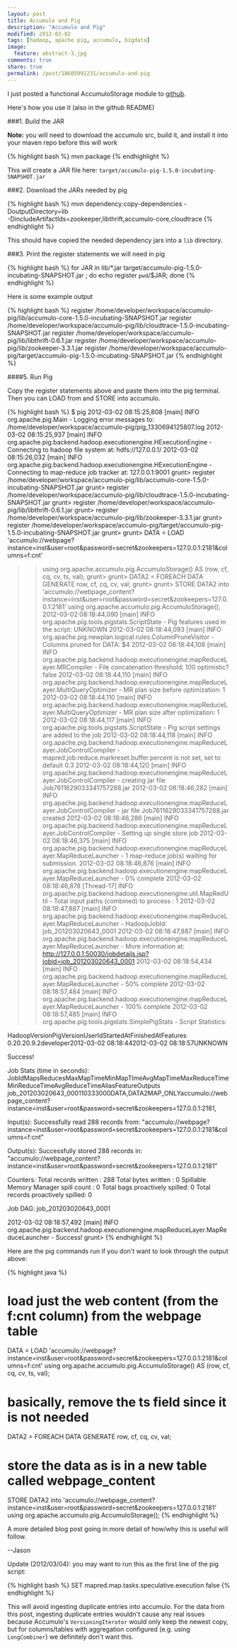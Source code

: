 ```yaml
---
layout: post
title: Accumulo and Pig
description: "Accumulo and Pig"
modified: 2012-03-02
tags: [hadoop, apache pig, accumulo, bigdata]
image:
  feature: abstract-3.jpg
comments: true
share: true
permalink: /post/18605091231/accumulo-and-pig
---
```


I just posted a functional AccumuloStorage module to [github](https://github.com/jt6211/accumulo-pig).

Here's how you use it (also in the github README)

###1. Build the JAR 

**Note:** you will need to download the accumulo src, build it, and install it into your maven repo before this will work

{% highlight bash %}
mvn package
{% endhighlight %}

This will create a JAR file here: ```target/accumulo-pig-1.5.0-incubating-SNAPSHOT.jar```

###2. Download the JARs needed by pig

{% highlight bash %}
mvn dependency:copy-dependencies -DoutputDirectory=lib  \
    -DincludeArtifactIds=zookeeper,libthrift,accumulo-core,cloudtrace
{% endhighlight %}    

This should have copied the needed dependency jars into a ```lib``` directory.

###3. Print the register statements we will need in pig

{% highlight bash %}
for JAR in lib/*.jar target/accumulo-pig-1.5.0-incubating-SNAPSHOT.jar ; 
do 
    echo register `pwd`/$JAR; 
done
{% endhighlight %}

Here is some example output

{% highlight bash %}
register /home/developer/workspace/accumulo-pig/lib/accumulo-core-1.5.0-incubating-SNAPSHOT.jar
register /home/developer/workspace/accumulo-pig/lib/cloudtrace-1.5.0-incubating-SNAPSHOT.jar
register /home/developer/workspace/accumulo-pig/lib/libthrift-0.6.1.jar
register /home/developer/workspace/accumulo-pig/lib/zookeeper-3.3.1.jar
register /home/developer/workspace/accumulo-pig/target/accumulo-pig-1.5.0-incubating-SNAPSHOT.jar
{% endhighlight %}

####5. Run Pig

Copy the register statements above and paste them into the pig terminal.  Then you can LOAD from and STORE into accumulo.

{% highlight bash %}
$ pig
2012-03-02 08:15:25,808 [main] INFO  org.apache.pig.Main - Logging error messages to: /home/developer/workspace/accumulo-pig/pig_1330694125807.log
2012-03-02 08:15:25,937 [main] INFO  org.apache.pig.backend.hadoop.executionengine.HExecutionEngine - Connecting to hadoop file system at: hdfs://127.0.0.1/
2012-03-02 08:15:26,032 [main] INFO  org.apache.pig.backend.hadoop.executionengine.HExecutionEngine - Connecting to map-reduce job tracker at: 127.0.0.1:9001
grunt> register /home/developer/workspace/accumulo-pig/lib/accumulo-core-1.5.0-incubating-SNAPSHOT.jar
grunt> register /home/developer/workspace/accumulo-pig/lib/cloudtrace-1.5.0-incubating-SNAPSHOT.jar
grunt> register /home/developer/workspace/accumulo-pig/lib/libthrift-0.6.1.jar
grunt> register /home/developer/workspace/accumulo-pig/lib/zookeeper-3.3.1.jar
grunt> register /home/developer/workspace/accumulo-pig/target/accumulo-pig-1.5.0-incubating-SNAPSHOT.jar
grunt> 
grunt> DATA = LOAD 'accumulo://webpage?instance=inst&user=root&password=secret&zookeepers=127.0.0.1:2181&columns=f:cnt' 
>>using org.apache.accumulo.pig.AccumuloStorage() AS (row, cf, cq, cv, ts, val);
grunt> 
grunt> DATA2 = FOREACH DATA GENERATE row, cf, cq, cv, val;
grunt> 
grunt> STORE DATA2 into 'accumulo://webpage_content?instance=inst&user=root&password=secret&zookeepers=127.0.0.1:2181' using org.apache.accumulo.pig.AccumuloStorage();
2012-03-02 08:18:44,090 [main] INFO  org.apache.pig.tools.pigstats.ScriptState - Pig features used in the script: UNKNOWN
2012-03-02 08:18:44,093 [main] INFO  org.apache.pig.newplan.logical.rules.ColumnPruneVisitor - Columns pruned for DATA: $4
2012-03-02 08:18:44,108 [main] INFO  org.apache.pig.backend.hadoop.executionengine.mapReduceLayer.MRCompiler - File concatenation threshold: 100 optimistic? false
2012-03-02 08:18:44,110 [main] INFO  org.apache.pig.backend.hadoop.executionengine.mapReduceLayer.MultiQueryOptimizer - MR plan size before optimization: 1
2012-03-02 08:18:44,110 [main] INFO  org.apache.pig.backend.hadoop.executionengine.mapReduceLayer.MultiQueryOptimizer - MR plan size after optimization: 1
2012-03-02 08:18:44,117 [main] INFO  org.apache.pig.tools.pigstats.ScriptState - Pig script settings are added to the job
2012-03-02 08:18:44,118 [main] INFO  org.apache.pig.backend.hadoop.executionengine.mapReduceLayer.JobControlCompiler - mapred.job.reduce.markreset.buffer.percent is not set, set to default 0.3
2012-03-02 08:18:44,120 [main] INFO  org.apache.pig.backend.hadoop.executionengine.mapReduceLayer.JobControlCompiler - creating jar file Job7611629033341757288.jar
2012-03-02 08:18:46,282 [main] INFO  org.apache.pig.backend.hadoop.executionengine.mapReduceLayer.JobControlCompiler - jar file Job7611629033341757288.jar created
2012-03-02 08:18:46,286 [main] INFO  org.apache.pig.backend.hadoop.executionengine.mapReduceLayer.JobControlCompiler - Setting up single store job
2012-03-02 08:18:46,375 [main] INFO  org.apache.pig.backend.hadoop.executionengine.mapReduceLayer.MapReduceLauncher - 1 map-reduce job(s) waiting for submission.
2012-03-02 08:18:46,876 [main] INFO  org.apache.pig.backend.hadoop.executionengine.mapReduceLayer.MapReduceLauncher - 0% complete
2012-03-02 08:18:46,878 [Thread-17] INFO  org.apache.pig.backend.hadoop.executionengine.util.MapRedUtil - Total input paths (combined) to process : 1
2012-03-02 08:18:47,887 [main] INFO  org.apache.pig.backend.hadoop.executionengine.mapReduceLayer.MapReduceLauncher - HadoopJobId: job_201203020643_0001
2012-03-02 08:18:47,887 [main] INFO  org.apache.pig.backend.hadoop.executionengine.mapReduceLayer.MapReduceLauncher - More information at: http://127.0.0.1:50030/jobdetails.jsp?jobid=job_201203020643_0001
2012-03-02 08:18:54,434 [main] INFO  org.apache.pig.backend.hadoop.executionengine.mapReduceLayer.MapReduceLauncher - 50% complete
2012-03-02 08:18:57,484 [main] INFO  org.apache.pig.backend.hadoop.executionengine.mapReduceLayer.MapReduceLauncher - 100% complete
2012-03-02 08:18:57,485 [main] INFO  org.apache.pig.tools.pigstats.SimplePigStats - Script Statistics: 
 
HadoopVersionPigVersionUserIdStartedAtFinishedAtFeatures
0.20.20.9.2developer2012-03-02 08:18:442012-03-02 08:18:57UNKNOWN
 
Success!
 
Job Stats (time in seconds):
JobIdMapsReducesMaxMapTimeMinMapTImeAvgMapTimeMaxReduceTimeMinReduceTimeAvgReduceTimeAliasFeatureOutputs
job_201203020643_000110333000DATA,DATA2MAP_ONLYaccumulo://webpage_content?instance=inst&user=root&password=secret&zookeepers=127.0.0.1:2181,
 
Input(s):
Successfully read 288 records from: "accumulo://webpage?instance=inst&user=root&password=secret&zookeepers=127.0.0.1:2181&columns=f:cnt"
 
Output(s):
Successfully stored 288 records in: "accumulo://webpage_content?instance=inst&user=root&password=secret&zookeepers=127.0.0.1:2181"
 
Counters:
Total records written : 288
Total bytes written : 0
Spillable Memory Manager spill count : 0
Total bags proactively spilled: 0
Total records proactively spilled: 0
 
Job DAG:
job_201203020643_0001
 
 
2012-03-02 08:18:57,492 [main] INFO  org.apache.pig.backend.hadoop.executionengine.mapReduceLayer.MapReduceLauncher - Success!
grunt> 
{% endhighlight %}

Here are the pig commands run if you don't want to look through the output above:

{% highlight java %}
# load just the web content (from the f:cnt column) from the webpage table
DATA = LOAD 
'accumulo://webpage?instance=inst&user=root&password=secret&zookeepers=127.0.0.1:2181&columns=f:cnt' 
   using org.apache.accumulo.pig.AccumuloStorage() AS (row, cf, cq, cv, ts, val);

# basically, remove the ts field since it is not needed
DATA2 = FOREACH DATA GENERATE row, cf, cq, cv, val;

# store the data as is in a new table called webpage_content
STORE DATA2 into 
'accumulo://webpage_content?instance=inst&user=root&password=secret&zookeepers=127.0.0.1:2181' 
   using org.apache.accumulo.pig.AccumuloStorage();
{% endhighlight %}

A more detailed blog post going in more detail of how/why this is useful will follow.

--Jason

Update (2012/03/04): you may want to run this as the first line of the pig script:

{% highlight bash %}
SET mapred.map.tasks.speculative.execution false
{% endhighlight %}

This will avoid ingesting duplicate entries into accumulo.  For the data from this post, ingesting duplicate entries wouldn't cause any real issues because Accumulo's ```VersioningIterator``` would only keep the newest copy, but for columns/tables with aggregation configured (e.g. using ```LongCombiner```) we definitely don't want this.